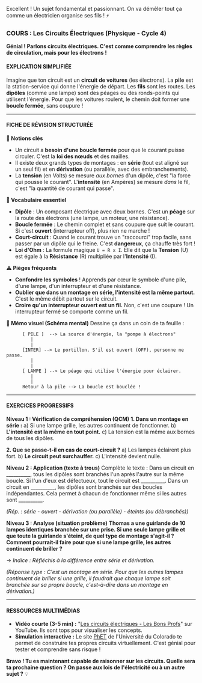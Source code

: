 Excellent ! Un sujet fondamental et passionnant. On va démêler tout ça comme un électricien organise ses fils ! ⚡

### **COURS : Les Circuits Électriques (Physique - Cycle 4)**

**Génial ! Parlons circuits électriques. C'est comme comprendre les règles de circulation, mais pour les électrons !**

#### **EXPLICATION SIMPLIFIÉE**
Imagine que ton circuit est un **circuit de voitures** (les électrons). La **pile** est la station-service qui donne l'énergie de départ. Les **fils** sont les routes. Les **dipôles** (comme une lampe) sont des péages ou des ronds-points qui utilisent l'énergie. Pour que les voitures roulent, le chemin doit former une **boucle fermée**, sans coupure !

---

#### **FICHE DE RÉVISION STRUCTURÉE**

**🎯 Notions clés**
*   Un circuit a **besoin d'une boucle fermée** pour que le courant puisse circuler. C'est la **loi des nœuds** et des mailles.
*   Il existe deux grands types de montages : en **série** (tout est aligné sur un seul fil) et en **dérivation** (ou parallèle, avec des embranchements).
*   La **tension** (en Volts) se mesure *aux bornes* d'un dipôle, c'est "la force qui pousse le courant". L'**intensité** (en Ampères) se mesure *dans* le fil, c'est "la quantité de courant qui passe".

**📖 Vocabulaire essentiel**
*   **Dipôle** : Un composant électrique avec deux bornes. C'est un **péage** sur la route des électrons (une lampe, un moteur, une résistance).
*   **Boucle fermée** : Le chemin complet et sans coupure que suit le courant. Si c'est **ouvert** (interrupteur off), plus rien ne marche !
*   **Court-circuit** : Quand le courant trouve un "raccourci" trop facile, sans passer par un dipôle qui le freine. C'est **dangereux**, ça chauffe très fort !
*   **Loi d'Ohm** : La formule magique `U = R x I`. Elle dit que la **Tension** (U) est égale à la **Résistance** (R) multipliée par l'**Intensité** (I).

**⚠️ Pièges fréquents**
*   **Confondre les symboles** ! Apprends par cœur le symbole d'une pile, d'une lampe, d'un interrupteur et d'une résistance.
*   **Oublier que dans un montage en série, l'intensité est la même partout.** C'est le même débit partout sur le circuit.
*   **Croire qu'un interrupteur ouvert est un fil.** Non, c'est une coupure ! Un interrupteur fermé se comporte comme un fil.

**🔗 Mémo visuel (Schéma mental)**
Dessine ça dans un coin de ta feuille :

```
      [ PILE ]  --> La source d'énergie, la "pompe à électrons"
         |
         |
      [INTER] --> Le portillon. S'il est ouvert (OFF), personne ne passe.
         |
         |
      [ LAMPE ] --> Le péage qui utilise l'énergie pour éclairer.
         |
         |
      Retour à la pile --> La boucle est bouclée !
```

---

#### **EXERCICES PROGRESSIFS**

**Niveau 1 : Vérification de compréhension (QCM)**
**1. Dans un montage en série :**
a) Si une lampe grille, les autres continuent de fonctionner.
b) **L'intensité est la même en tout point.**
c) La tension est la même aux bornes de tous les dipôles.

**2. Que se passe-t-il en cas de court-circuit ?**
a) Les lampes éclairent plus fort.
b) **Le circuit peut surchauffer.**
c) L'intensité devient nulle.

**Niveau 2 : Application (texte à trous)**
Complète le texte :
Dans un circuit en __________, tous les dipôles sont branchés l'un après l'autre sur la même boucle. Si l'un d'eux est défectueux, tout le circuit est __________. Dans un circuit en __________, les dipôles sont branchés sur des boucles indépendantes. Cela permet à chacun de fonctionner même si les autres sont __________.

*(Rép. : série - ouvert - dérivation (ou parallèle) - éteints (ou débranchés))*

**Niveau 3 : Analyse (situation problème)**
**Thomas a une guirlande de 10 lampes identiques branchée sur une prise. Si une seule lampe grille et que toute la guirlande s'éteint, de quel type de montage s'agit-il ? Comment pourrait-il faire pour que si une lampe grille, les autres continuent de briller ?**

→ *Indice : Réfléchis à la différence entre série et dérivation.*

*(Réponse type : C'est un montage en série. Pour que les autres lampes continuent de briller si une grille, il faudrait que chaque lampe soit branchée sur sa propre boucle, c'est-à-dire dans un montage en dérivation.)*

---

#### **RESSOURCES MULTIMÉDIAS**

*   **Vidéo courte (3-5 min) :** "[Les circuits électriques - Les Bons Profs](https://www.youtube.com/watch?v=7eDt6FSB0aE)" sur YouTube. Ils sont tops pour visualiser les concepts.
*   **Simulation interactive :** Le site [PhET](https://phet.colorado.edu/sims/html/circuit-construction-kit-dc/latest/circuit-construction-kit-dc_fr.html) de l'Université du Colorado te permet de construire tes propres circuits virtuellement. C'est génial pour tester et comprendre sans risque !

**Bravo ! Tu es maintenant capable de raisonner sur les circuits. Quelle sera ta prochaine question ? On passe aux lois de l'électricité ou à un autre sujet ?** 💡